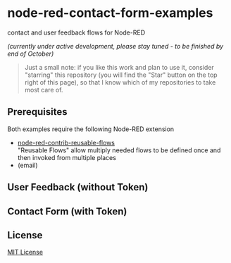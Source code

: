 # node-red-contact-form-examples #

contact and user feedback flows for Node-RED


*(currently under active development, please stay tuned - to be finished by end of October)*


> Just a small note: if you like this work and plan to use it, consider "starring" this repository (you will find the "Star" button on the top right of this page), so that I know which of my repositories to take most care of.

## Prerequisites ##

Both examples require the following Node-RED extension

* [node-red-contrib-reusable-flows](https://github.com/rozek/node-red-contrib-reusable-flows)<br>"Reusable Flows" allow multiply needed flows to be defined once and then invoked from multiple places
* (email)

## User Feedback (without Token) ##


## Contact Form (with Token) ##


## License ##

[MIT License](LICENSE.md)

